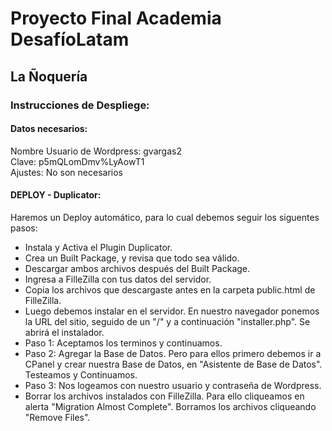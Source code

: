 # Proyecto Final Academia DesafíoLatam
## La Ñoquería

### Instrucciones de Despliege:

#### Datos necesarios:
Nombre Usuario de Wordpress: gvargas2  
Clave: p5mQLomDmv%LyAowT1  
Ajustes: No son necesarios

#### DEPLOY - Duplicator:
Haremos un Deploy automático, para lo cual debemos seguir los siguentes pasos:  
- Instala y Activa el Plugin Duplicator.
- Crea un Built Package, y revisa que todo sea válido.
- Descargar ambos archivos después del Built Package.
- Ingresa a FilleZilla con tus datos del servidor.
- Copia los archivos que descargaste antes en la carpeta public.html de FilleZilla.
- Luego debemos instalar en el servidor. En nuestro navegador ponemos la URL del sitio, seguido de un  "/" y a continuación "installer.php". Se abrirá el instalador.
- Paso 1: Aceptamos los terminos y continuamos.
- Paso 2: Agregar la Base de Datos. Pero para ellos primero debemos ir a CPanel y crear nuestra Base de Datos, en "Asistente de Base de Datos". Testeamos y Continuamos.
- Paso 3: Nos logeamos con nuestro usuario y contraseña de Wordpress.
- Borrar los archivos instalados con FilleZilla. Para ello cliqueamos en alerta "Migration Almost Complete". Borramos los archivos cliqueando "Remove Files".
